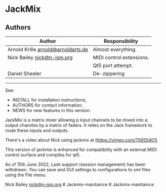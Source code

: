 # JackMix

## Authors

| Author                               | Responsibility           |
|--------------------------------------|--------------------------|
| Arnold Krille <arnold@arnoldarts.de> | Almost everything.       |
| Nick Bailey <nick@n-ism.org>         | MIDI control extensions. |
|                                      | Qt5 port attempt.        |
| Daniel Sheeler                       | De-zippering             |

---
See:

 * INSTALL for installation instructions;
 * AUTHORS for contact information;
 * NEWS    for new features in this version.


JackMix is a matrix mixer allowing p input channels to be mixed into
q output channles by a matrix of faders. It relies on the Jack framework
to route these inputs and outputs.

There's a video about Nick using jackmix at [https://vimeo.com/75655401]

This version of jackmix is enhanced for compatibility with an external
MIDI control surface and compiles for qt5.

As of 15th June 2022, Lash support (session management) has been withdrawn.
You can save and GUI settings to configurations to xml files
using the File menu.

Nick Bailey <nick@n-ism.org>
#   J a c k m i x - m a i n t a i n c e  
 #   J a c k m i x - m a i n t a i n c e  
 